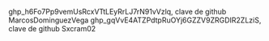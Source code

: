 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, clave de github MarcosDominguezVega
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, clave de github Sxcram02

